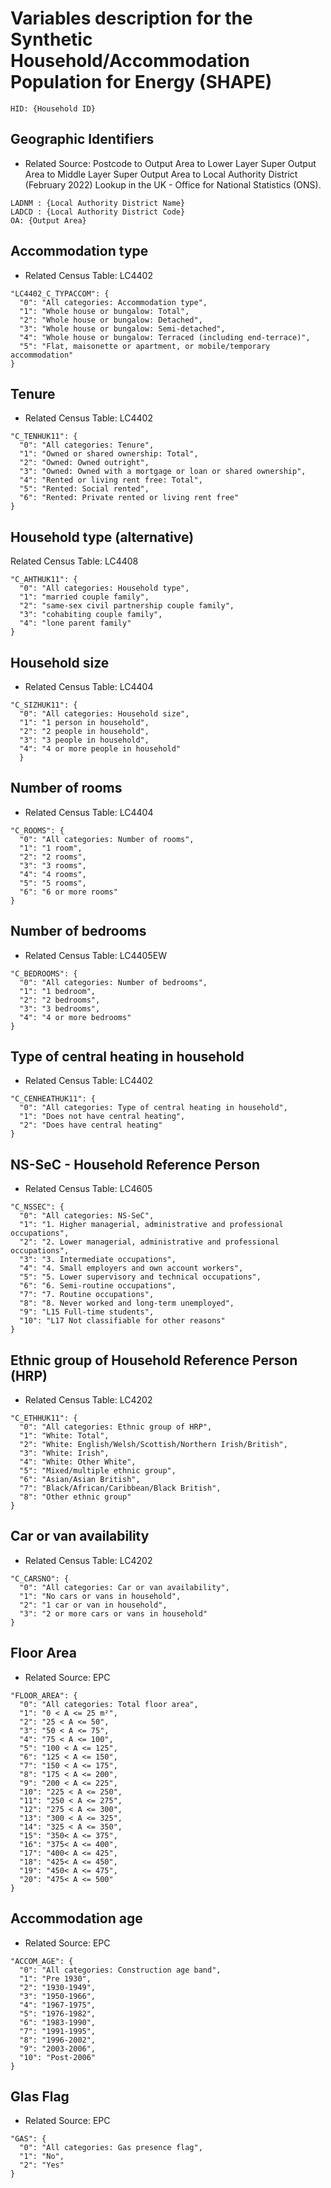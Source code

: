 # Variables description for the Synthetic Household/Accommodation Population for Energy (SHAPE)

```
HID: {Household ID}
```

## Geographic Identifiers

* Related Source: Postcode to Output Area to Lower Layer Super Output Area to
  Middle Layer Super Output Area to Local Authority District (February 2022)
  Lookup in the UK - Office for National Statistics (ONS).

```
LADNM : {Local Authority District Name}
LADCD : {Local Authority District Code}
OA: {Output Area}
```

## Accommodation type

* Related Census Table: LC4402

```
"LC4402_C_TYPACCOM": {
  "0": "All categories: Accommodation type",
  "1": "Whole house or bungalow: Total",
  "2": "Whole house or bungalow: Detached",
  "3": "Whole house or bungalow: Semi-detached",
  "4": "Whole house or bungalow: Terraced (including end-terrace)",
  "5": "Flat, maisonette or apartment, or mobile/temporary accommodation"
}
```

## Tenure

* Related Census Table: LC4402

```
"C_TENHUK11": {
  "0": "All categories: Tenure",
  "1": "Owned or shared ownership: Total",
  "2": "Owned: Owned outright",
  "3": "Owned: Owned with a mortgage or loan or shared ownership",
  "4": "Rented or living rent free: Total",
  "5": "Rented: Social rented",
  "6": "Rented: Private rented or living rent free"
}
```

## Household type (alternative)

Related Census Table: LC4408

```
"C_AHTHUK11": {
  "0": "All categories: Household type",
  "1": "married couple family",
  "2": "same-sex civil partnership couple family",
  "3": "cohabiting couple family",
  "4": "lone parent family"
}
```

## Household size

* Related Census Table: LC4404

```
"C_SIZHUK11": {
  "0": "All categories: Household size",
  "1": "1 person in household",
  "2": "2 people in household",
  "3": "3 people in household",
  "4": "4 or more people in household"
  }
```

## Number of rooms

* Related Census Table: LC4404

```
"C_ROOMS": {
  "0": "All categories: Number of rooms",
  "1": "1 room",
  "2": "2 rooms",
  "3": "3 rooms",
  "4": "4 rooms",
  "5": "5 rooms",
  "6": "6 or more rooms"
}
```

## Number of bedrooms

* Related Census Table: LC4405EW

```
"C_BEDROOMS": {
  "0": "All categories: Number of bedrooms",
  "1": "1 bedroom",
  "2": "2 bedrooms",
  "3": "3 bedrooms",
  "4": "4 or more bedrooms"
}
```


## Type of central heating in household

* Related Census Table: LC4402

```
"C_CENHEATHUK11": {
  "0": "All categories: Type of central heating in household",
  "1": "Does not have central heating",
  "2": "Does have central heating"
}
```

## NS-SeC - Household Reference Person

* Related Census Table: LC4605

```
"C_NSSEC": {
  "0": "All categories: NS-SeC",
  "1": "1. Higher managerial, administrative and professional occupations",
  "2": "2. Lower managerial, administrative and professional occupations",
  "3": "3. Intermediate occupations",
  "4": "4. Small employers and own account workers",
  "5": "5. Lower supervisory and technical occupations",
  "6": "6. Semi-routine occupations",
  "7": "7. Routine occupations",
  "8": "8. Never worked and long-term unemployed",
  "9": "L15 Full-time students",
  "10": "L17 Not classifiable for other reasons"
}
```


## Ethnic group of Household Reference Person (HRP)

* Related Census Table: LC4202

```
"C_ETHHUK11": {
  "0": "All categories: Ethnic group of HRP",
  "1": "White: Total",
  "2": "White: English/Welsh/Scottish/Northern Irish/British",
  "3": "White: Irish",
  "4": "White: Other White",
  "5": "Mixed/multiple ethnic group",
  "6": "Asian/Asian British",
  "7": "Black/African/Caribbean/Black British",
  "8": "Other ethnic group"
}
```

## Car or van availability

* Related Census Table: LC4202

```
"C_CARSNO": {
  "0": "All categories: Car or van availability",
  "1": "No cars or vans in household",
  "2": "1 car or van in household",
  "3": "2 or more cars or vans in household"
}
```

## Floor Area

* Related Source: EPC

```
"FLOOR_AREA": {
  "0": "All categories: Total floor area",
  "1": "0 < A <= 25 m²",
  "2": "25 < A <= 50",
  "3": "50 < A <= 75",
  "4": "75 < A <= 100",
  "5": "100 < A <= 125",
  "6": "125 < A <= 150",
  "7": "150 < A <= 175",
  "8": "175 < A <= 200",
  "9": "200 < A <= 225",
  "10": "225 < A <= 250",
  "11": "250 < A <= 275",
  "12": "275 < A <= 300",
  "13": "300 < A <= 325",
  "14": "325 < A <= 350",
  "15": "350< A <= 375",
  "16": "375< A <= 400",
  "17": "400< A <= 425",
  "18": "425< A <= 450",
  "19": "450< A <= 475",
  "20": "475< A <= 500"
}
```

## Accommodation age

* Related Source: EPC

```
"ACCOM_AGE": {
  "0": "All categories: Construction age band",
  "1": "Pre 1930",
  "2": "1930-1949",
  "3": "1950-1966",
  "4": "1967-1975",
  "5": "1976-1982",
  "6": "1983-1990",
  "7": "1991-1995",
  "8": "1996-2002",
  "9": "2003-2006",
  "10": "Post-2006"
}
```

## Glas Flag

* Related Source: EPC

```
"GAS": {
  "0": "All categories: Gas presence flag",
  "1": "No",
  "2": "Yes"
}
```